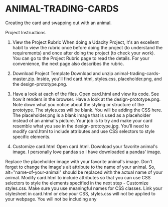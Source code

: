 # ANIMAL-TRADING-CARDS

Creating the card and swapping out with an animal.

Project Instructions
1. View the Project Rubric
When doing a Udacity Project, it's an excellent habit to view the rubric once before doing the project (to understand the requirements) and once after doing the project (to check your work). You can go to the Project Rubric page to read the details. For your convenience, the next page also describes the rubric.

2. Download Project Template
Download and unzip animal-trading-cards-master.zip. Inside, you'll find card.html, styles.css, placeholder.png, and the design-prototype.png.

3. Have a look at each of the files.
Open card.html and view its code. See how it renders in the browser.
Have a look at the design-prototype.png. Note down what you notice about the styling or structure of the prototype.
The styles.css will be blank. You will be adding the CSS here.
The placeholder.png is a blank image that is used as a placeholder instead of an animal's picture.
Your job is to try and make your card resemble what you see in the design-prototype.jpg. You’ll need to modify card.html to include attributes and use CSS selectors to style specific elements.

4. Customize card.html
Open card.html.
Download your favorite animal's image. I personally love pandas so I have downloaded a pandas' image.


Replace the placeholder image with your favorite animal's image.
Don't forget to change the image's alt attribute to the name of your animal. So, alt="name-of-your-animal" should be replaced with the actual name of your animal.
Modify card.html to include attributes so that you can use CSS selectors to style the elements specified in the next step - Customize styles.css. Make sure you use meaningful names for CSS classes.
Link your stylesheet in card.html or else your CSS, styles.css will not be applied to your webpage. You will not be including any <style> elements or style attributes in the body of card.html.
Replace the current information with your animal's information. Information will refer to:
The Animal's Name
The Interesting Fact about the Animal
The List of Items for your Animal's Characteristics.
Your Animal's Brief Description.
5. Customize styles.css
Open styles.css and apply the following style to match the design prototype:

For the image, you will want to use an image with a width of 300 pixels. If your image is larger, you can set the image's width to 300 pixels in your CSS, but be aware that your image might end up squished or distorted. Later, we'll talk about how you can fix this problem using responsive images.
The entire card's width should be fixed and include the spacing around the image (Since image is 300px wide, card should be 300px + spacing on either side.) The card should not expand with the browser window.
Italicized text for the animal's interesting fact.
Bold the Labels for the animals' list items (e.g. 'Habitat'). Note that you have to only bold the labels, not the entire list items.
No dots for the animal's list items.
Border around the animal name, image and it's information (interesting fact, list items, and description). Make sure you set the border-style, border-width and border-color. You can even do it in one line.
Spacing / Padding around the animal's name, image, the list of items and the information.
Feel free to customize your information and styles so long as you follow the above rules. For inspiration, you can try playing around with background colors or border-radius. You can even add a box shadow on the entire card.
